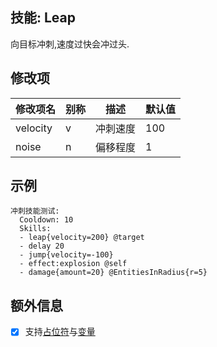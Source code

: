 技能: Leap
--------------------------

向目标冲刺,速度过快会冲过头.

修改项
----------

| 修改项名 | 别称    | 描述                                                                                                    | 默认值 |
|-----------|------------|----------------------------------------------------------------------------------------------------------------|---------------|
| velocity | v | 冲刺速度 | 100 |
| noise | n | 偏移程度 | 1 |

示例
--------

    冲刺技能测试:
      Cooldown: 10
      Skills:
      - leap{velocity=200} @target
      - delay 20
      - jump{velocity=-100}
      - effect:explosion @self
      - damage{amount=20} @EntitiesInRadius{r=5}

额外信息
--

- [x] 支持[占位符](/技能/占位符)与[变量](/技能/变量)